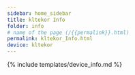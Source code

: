 ```yaml
---
sidebar: home_sidebar
title: kltekor Info
folder: info
# name of the page (/{{permalink}}.html)
permalink: kltekor_Info.html
device: kltekor
---
```

{% include templates/device_info.md %}
